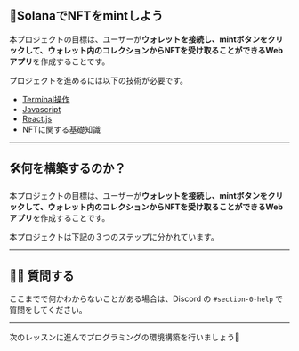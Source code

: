 💎SolanaでNFTをmintしよう
----------------------------------
本プロジェクトの目標は、ユーザーが**ウォレットを接続し、mintボタンをクリックして、ウォレット内のコレクションからNFTを受け取ることができるWebアプリ**を作成することです。

プロジェクトを進めるには以下の技術が必要です。<br>
- [Terminal操作](https://qiita.com/ryouzi/items/f9dee1540a04a0bfb9a3)
- [Javascript](https://developer.mozilla.org/ja/docs/Web/JavaScript)
- [React.js](https://ja.reactjs.org/)
- NFTに関する基礎知識



----------------------------------
🛠何を構築するのか？
----------------------------------
本プロジェクトの目標は、ユーザーが**ウォレットを接続し、mintボタンをクリックして、ウォレット内のコレクションからNFTを受け取ることができるWebアプリ**を作成することです。

本プロジェクトは下記の３つのステップに分かれています。




-----------------------------------

🙋‍♂️ 質問する
-------------------------------------------
ここまでで何かわからないことがある場合は、Discord の `#section-0-help` で質問をしてください。

---------------------------------------
次のレッスンに進んでプログラミングの環境構築を行いましょう🎉

